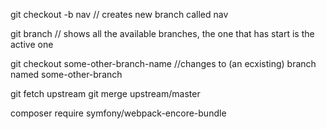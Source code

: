git checkout -b nav
// creates new branch called nav

git branch
// shows all the available branches, the one that has start is the active one

git checkout some-other-branch-name
//changes to (an ecxisting) branch named some-other-branch

git fetch upstream
git merge upstream/master

composer require symfony/webpack-encore-bundle
